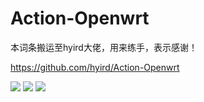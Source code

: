 # Action-Openwrt

本词条搬运至hyird大佬，用来练手，表示感谢！

https://github.com/hyird/Action-Openwrt

![](https://github.com/hyird/Action-Openwrt/workflows/Openwrt-AutoBuild/badge.svg)
![](https://img.shields.io/github/downloads/hyird/Action-Openwrt/total)
![](https://img.shields.io/github/v/release/hyird/Action-Openwrt)
